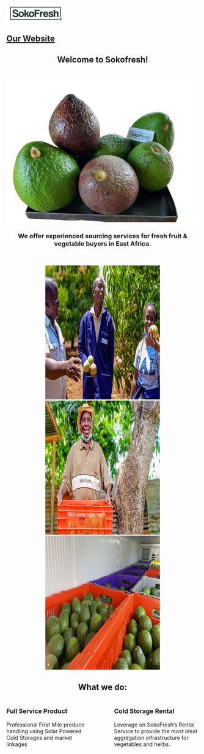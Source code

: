 <p float="left">
<img src="https://github.com/sokofresh/.github/blob/main/profile/logo.png" width="30%" style="margin-right: 10px;">
<h2><a href="https://sokofresh.co.ke">Our Website</a></h2>
</p>
<h2 align="center" color=`#90EE90`>Welcome to Sokofresh!</h2>
<br>
<div align = "center">
  <img src="https://github.com/sokofresh/.github/blob/main/profile/ova_homepage.png" style="max-width: 100%;" />
</div>
<h3 align="center">We offer experienced sourcing services for fresh fruit & vegetable buyers in East Africa.</h3>
<br>
<p align="center">
<img src="https://github.com/sokofresh/.github/blob/main/profile/farmers.jpeg" width="300" height="350" />
<img src="https://github.com/sokofresh/.github/blob/main/profile/mzee-1.jpg" width="300" height="350" />
<img src="https://github.com/sokofresh/.github/blob/main/profile/farmer.jpeg" width="300" height="350" />
</p>   

<h2 align="center">What we do:</h2>
<div style="display: flex;">
  <div style="flex: 1; margin-right: 60px;">
    <h3>Full Service Product</h3>
    <p>Professional First Mile produce handling using Solar Powered Cold Storages and market linkages</p>
  </div>
  <div style="flex: 1;">
    <h3>Cold Storage Rental</h3>
    <p>Leverage on SokoFresh’s Rental Service to provide the most ideal aggregation infrastructure for vegetables and herbs.</p>
  </div>
</div>

